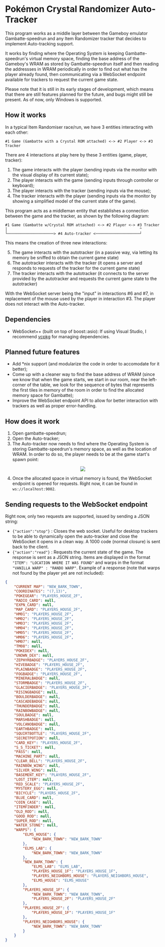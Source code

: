# Pokémon Crystal Randomizer Auto-Tracker

This program works as a middle layer between the Gameboy emulator Gambatte-speedrun and any Item Randomizer tracker that decides to implement Auto-tracking support.

It works by finding where the Operating System is keeping Gambatte-speedrun's virtual memory space, finding the base address of the Gameboy's WRAM as stored by Gambatte-speedrun itself and then reading the addressses in WRAM periodically in order to find out what has the player already found, then communicating via a WebSocket endpoint available for trackers to request the current game state.

Please note that it is still in its early stages of development, which means that there are still features planned for the future, and bugs might still be present. As of now, only Windows is supported.

## How it works

In a typical Item Randomiser race/run, we have 3 entities interacting with each other:

```
#1 Game (Gambatte with a Crystal ROM attached) <-> #2 Player <-> #3 Tracker
```

There are 4 interactions at play here by these 3 entities (game, player, tracker):

1) The game interacts with the player (sending inputs via the monitor with the visual display of its current state);
2) The player interacts with the game (sending inputs through controller or keyboard);
3) The player interacts with the tracker (sending inputs via the mouse);
4) The tracker interacts with the player (sending inputs via the monitor by showing a simplified model of the current state of the game).

This program acts as a middleman entity that establishes a connection between the game and the tracker, as shown by the following diagram:

```
#1 Game (Gambatte w/Crystal ROM attached) <-> #2 Player <-> #3 Tracker
│                                                            ^
└─────────────────────> #4 Auto-tracker <────────────────────┘
```

This means the creation of three new interactions:

5) The game interacts with the autotracker (in a passive way, via letting its memory be sniffed to obtain the current game state)
6) The autotracker interacts with the tracker (it opens a server and responds to requests of the tracker for the current game state)
7) The tracker interacts with the autotracker (it connects to the server provided by the autotracker and requests the current game state to the autotracker)

With the WebSocket server being the "input" in interactions #6 and #7, in replacement of the mouse used by the player in interaction #3. The player does not interact with the Auto-tracker.

## Dependencies

- WebSocket++ (built on top of boost::asio): If using Visual Studio, I recommend [vcpkg](https://vcpkg.io/en/index.html) for managing dependencies.

## Planned future features

- Add *nix support (and modularize the code in order to accomodate for it better);
- Come up with a cleaner way to find the base address of WRAM (since we know that when the game starts, we start in our room, near the left-corner of the table, we look for the sequence of bytes that represents the first tiles in memory of the room in order to find the allocated memory space for Gambatte);
- Improve the WebSocket endpoint API to allow for better interaction with trackers as well as proper error-handling.

## How does it work

1. Open gambatte-speedrun;
2. Open the Auto-tracker;
3. The Auto-tracker now needs to find where the Operating System is storing Gambatte-speedrun's memory space, as well as the location of WRAM. In order to do so, the player needs to be at the game start's spawn point:

<p align="center">
  <img 
    src="https://i.imgur.com/ZC4Alu0.png"
  >
</p>

4. Once the allocated space in virtual memory is found, the WebSocket endpoint is opened for requests. Right now, it can be found in ``ws://localhost:9002``.

## Sending requests to the WebSocket endpoint

Right now, only two requests are supported, issued by sending a JSON string:

- ```{"action":"stop"}``` : Closes the web socket. Useful for desktop trackers to be able to dynamically open the auto-tracker and close the WebSocket it opens in a clean way. A 1000 code (normal closure) is sent back to the client.
- ```{"action":"read"}``` : Requests the current state of the game. The response is sent as a JSON string. Items are displayed in the format ```"ITEM": "LOCATION WHERE IT WAS FOUND"``` and warps in the format ```"VANILLA WARP" : "RANDO WARP"```. Example of a response (note that warps not found by the player yet are not included):

```json
{
	"CURRENT MAP": "NEW_BARK_TOWN",
	"COORDINATES": "(7,13)",
	"POKEGEAR": "PLAYERS_HOUSE_2F",
	"RADIO_CARD": null,
	"EXPN_CARD": null,
	"MAP_CARD": "PLAYERS_HOUSE_2F",
	"HM01": "PLAYERS_HOUSE_2F",
	"HM02": "PLAYERS_HOUSE_2F",
	"HM03": "PLAYERS_HOUSE_2F",
	"HM04": "PLAYERS_HOUSE_2F",
	"HM05": "PLAYERS_HOUSE_2F",
	"HM06": "PLAYERS_HOUSE_2F",
	"HM07": null,
	"TM08": null,
	"POKEDEX": null,
	"UNOWN_DEX": null,
	"ZEPHYRBADGE": "PLAYERS_HOUSE_2F",
	"HIVEBADGE": "PLAYERS_HOUSE_2F",
	"PLAINBADGE": "PLAYERS_HOUSE_2F",
	"FOGBADGE": "PLAYERS_HOUSE_2F",
	"MINERALBADGE": null,
	"STORMBADGE": "PLAYERS_HOUSE_2F",
	"GLACIERBADGE": "PLAYERS_HOUSE_2F",
	"RISINGBADGE": null,
	"BOULDERBADGE": null,
	"CASCADEBADGE": null,
	"THUNDERBADGE": null,
	"RAINBOWBADGE": null,
	"SOULBADGE": null,
	"MARSHBADGE": null,
	"VOLCANOBADGE": null,
	"EARTHBADGE": null,
	"SQUIRTBOTTLE": "PLAYERS_HOUSE_2F",
	"SECRETPOTION": null,
	"CARD_KEY": "PLAYERS_HOUSE_2F",
	"S_S_TICKET": null,
	"PASS": null,
	"MACHINE_PART": null,
	"CLEAR_BELL": "PLAYERS_HOUSE_2F",
	"RAINBOW_WING": null,
	"SILVER_WING": null,
	"BASEMENT_KEY": "PLAYERS_HOUSE_2F",
	"LOST_ITEM": null,
	"RED_SCALE": "PLAYERS_HOUSE_2F",
	"MYSTERY_EGG": null,
	"BICYCLE": "PLAYERS_HOUSE_2F",
	"BLUE_CARD": null,
	"COIN_CASE": null,
	"ITEMFINDER": null,
	"OLD_ROD": null,
	"GOOD_ROD": null,
	"SUPER_ROD": null,
	"WATER_STONE": null,
	"WARPS": {
		"ELMS_HOUSE": {
			"NEW_BARK_TOWN": "NEW_BARK_TOWN"
		},
		"ELMS_LAB": {
			"NEW_BARK_TOWN": "NEW_BARK_TOWN"
		},
		"NEW_BARK_TOWN": {
			"ELMS_LAB": "ELMS_LAB",
			"PLAYERS_HOUSE_1F": "PLAYERS_HOUSE_1F",
			"PLAYERS_NEIGHBORS_HOUSE": "PLAYERS_NEIGHBORS_HOUSE",
			"ELMS_HOUSE": "ELMS_HOUSE"
		},
		"PLAYERS_HOUSE_1F": {
			"NEW_BARK_TOWN": "NEW_BARK_TOWN",
			"PLAYERS_HOUSE_2F": "PLAYERS_HOUSE_2F"
		},
		"PLAYERS_HOUSE_2F": {
			"PLAYERS_HOUSE_1F": "PLAYERS_HOUSE_1F"
		},
		"PLAYERS_NEIGHBORS_HOUSE": {
			"NEW_BARK_TOWN": "NEW_BARK_TOWN"
		}
	}
}
```

